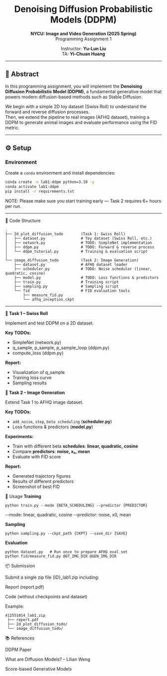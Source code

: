 <div align=center>
  <h1>
  Denoising Diffusion Probabilistic Models (DDPM)  
  </h1>
  <p>
    <b>NYCU: Image and Video Generation (2025 Spring)</b><br>
    Programming Assignment 1
  </p>
</div> 

<div align=center>
  <p>
    Instructor: <b>Yu-Lun Liu</b><br>
    TA: <b>Yi-Chuan Huang</b>
  </p>
</div>

---

## 📘 Abstract
In this programming assignment, you will implement the **Denoising Diffusion Probabilistic Model (DDPM)**, a fundamental generative model that powers modern diffusion-based methods such as Stable Diffusion.  

We begin with a simple 2D toy dataset (Swiss Roll) to understand the forward and reverse diffusion processes.  
Then, we extend the pipeline to real images (AFHQ dataset), training a DDPM to generate animal images and evaluate performance using the FID metric.

---

## ⚙️ Setup

### Environment
Create a `conda` environment and install dependencies:
```bash
conda create -n lab1-ddpm python=3.10 -y
conda activate lab1-ddpm
pip install -r requirements.txt
```

NOTE: Please make sure you start training early — Task 2 requires 6+ hours per run.


---

📂 Code Structure
```
.
├── 2d_plot_diffusion_todo        (Task 1: Swiss Roll)
│   ├── dataset.py                # Toy dataset (Swiss Roll, etc.)
│   ├── network.py                # TODO: SimpleNet implementation
│   ├── ddpm.py                   # TODO: Forward & reverse process
│   └── ddpm_tutorial.py          # Training & evaluation script
│
└── image_diffusion_todo          (Task 2: Image Generation)
    ├── dataset.py                # AFHQ dataset loader
    ├── scheduler.py              # TODO: Noise scheduler (linear, quadratic, cosine)
    ├── model.py                  # TODO: Loss functions & predictors
    ├── train.py                  # Training script
    ├── sampling.py               # Sampling script
    └── fid                       # FID evaluation tools
        ├── measure_fid.py
        └── afhq_inception.ckpt

```
---
**📝 Task 1 – Swiss Roll**

Implement and test DDPM on a 2D dataset.

**Key TODOs:**
- SimpleNet (network.py)
- q_sample, p_sample, p_sample_loop (ddpm.py)
- compute_loss (ddpm.py)

**Report:**

- Visualization of q_sample
- Training loss curve
- Sampling results

**📝 Task 2 – Image Generation**

Extend Task 1 to AFHQ image dataset.

**Key TODOs:**
- `add_noise`, `step`, `beta scheduling` (**scheduler.py**)  
- Loss functions & predictors (**model.py**)  

**Experiments:**
- Train with different beta **schedules**: **linear, quadratic, cosine**  
- Compare **predictors**: **noise, x₀, mean**  
- Evaluate with FID score
  
**Report:**

- Generated trajectory figures
- Results of different predictors
- Screenshot of best FID

🚀 Usage
**Training**
```
python train.py --mode {BETA_SCHEDULING} --predictor {PREDICTOR}
```

--mode: linear, quadratic, cosine
--predictor: noise, x0, mean

**Sampling**
```
python sampling.py --ckpt_path {CKPT} --save_dir {SAVE}
```

**Evaluation**
```
python dataset.py   # Run once to prepare AFHQ eval set
python fid/measure_fid.py @GT_IMG_DIR @GEN_IMG_DIR
```

📦 Submission

Submit a single zip file {ID}_lab1.zip including:

Report (report.pdf)

Code (without checkpoints and dataset)

Example:
```
412551014_lab1.zip
 ├── report.pdf
 ├── 2d_plot_diffusion_todo/
 └── image_diffusion_todo/
```

📚 References

DDPM Paper

What are Diffusion Models? – Lilian Weng

Score-based Generative Models
